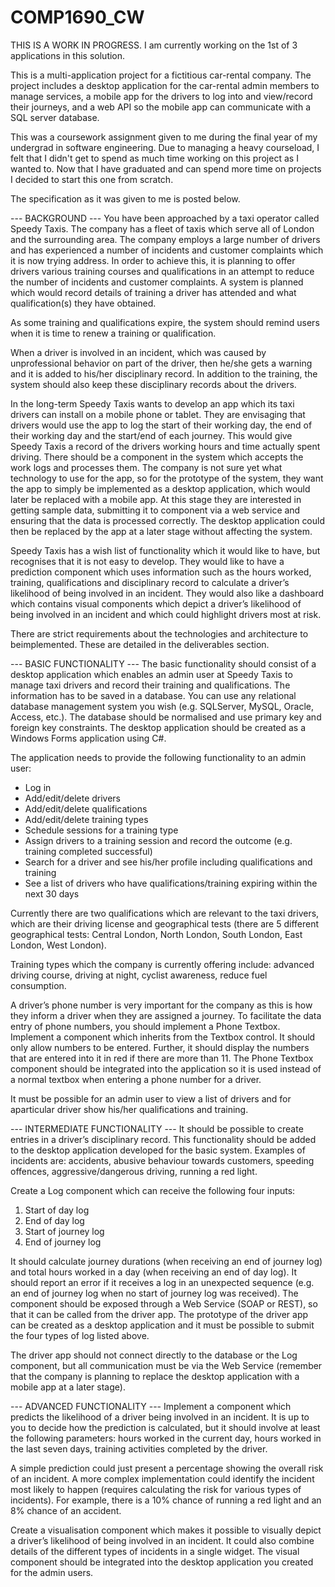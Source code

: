 # COMP1690_CW
THIS IS A WORK IN PROGRESS. I am currently working on the 1st of 3 applications in this solution.

This is a multi-application project for a fictitious car-rental company. 
The project includes a desktop application for the car-rental admin members to manage services, a mobile app for the drivers to log into and view/record their journeys, 
and a web API so the mobile app can communicate with a SQL server database.

This was a coursework assignment given to me during the final year of my undergrad in software engineering.
Due to managing a heavy courseload, I felt that I didn't get to spend as much time working on this project as I wanted to.
Now that I have graduated and can spend more time on projects I decided to start this one from scratch.

The specification as it was given to me is posted below.

--- BACKGROUND ---
You have been approached by a taxi operator called Speedy Taxis. The company has a fleet of taxis which serve all of London and the surrounding area.
The company employs a large number of drivers and has experienced a number of incidents and customer complaints which it is now trying address.
In order to achieve this, it is planning to offer drivers various training courses and qualifications in an attempt to reduce the number of incidents and customer complaints.
A system is planned which would record details of training a driver has attended and what qualification(s) they have obtained.

As some training and qualifications expire, the system should remind users when it is time to renew a training or qualification.

When a driver is involved in an incident, which was caused by unprofessional behavior on part of the driver, then he/she gets a warning and it
is added to his/her disciplinary record. In addition to the training, the system should also keep these disciplinary records about the drivers.

In the long-term Speedy Taxis wants to develop an app which its taxi drivers can install on a mobile phone or tablet. They are envisaging that drivers would use
the app to log the start of their working day, the end of their working day and the start/end of each journey. This would give Speedy Taxis a record of the drivers
working hours and time actually spent driving. There should be a component in the system which accepts the work logs and processes them.
The company is not sure yet what technology to use for the app, so for the prototype of the system, they want the app to simply be implemented as a desktop application,
which would later be replaced with a mobile app. At this stage they are interested in getting sample data, submitting it to component via a web service and
ensuring that the data is processed correctly. The desktop application could then be replaced by the app at a later stage without affecting the system.

Speedy Taxis has a wish list of functionality which it would like to have, but recognises that it is not easy to develop. They would like to have a prediction
component which uses information such as the hours worked, training, qualifications and disciplinary record to calculate a driver’s likelihood of being
involved in an incident. They would also like a dashboard which contains visual components which depict a driver’s likelihood of being involved in an incident and
which could highlight drivers most at risk.

There are strict requirements about the technologies and architecture to beimplemented. These are detailed in the deliverables section.

--- BASIC FUNCTIONALITY ---
The basic functionality should consist of a desktop application which enables an admin user at Speedy Taxis to manage taxi drivers and record
their training and qualifications. The information has to be saved in a database. You can use any relational database management system you
wish (e.g. SQLServer, MySQL, Oracle, Access, etc.). The database should be normalised and use primary key and foreign key constraints.
The desktop application should be created as a Windows Forms application using C#.

The application needs to provide the following functionality to an admin user:
- Log in
- Add/edit/delete drivers
- Add/edit/delete qualifications
- Add/edit/delete training types
- Schedule sessions for a training type
- Assign drivers to a training session and record the outcome (e.g. training completed successful)
- Search for a driver and see his/her profile including qualifications and training
- See a list of drivers who have qualifications/training expiring within the next 30 days

Currently there are two qualifications which are relevant to the taxi drivers, which are their driving license and geographical tests (there are 5 different
geographical tests: Central London, North London, South London, East London, West London).

Training types which the company is currently offering include: advanced driving course, driving at night, cyclist awareness, reduce fuel consumption.

A driver’s phone number is very important for the company as this is how they inform a driver when they are assigned a journey. To facilitate the
data entry of phone numbers, you should implement a Phone Textbox. Implement a component which inherits from the Textbox control. It should
only allow numbers to be entered. Further, it should display the numbers that are entered into it in red if there are more than 11. The Phone
Textbox component should be integrated into the application so it is used instead of a normal textbox when entering a phone number for a driver.

It must be possible for an admin user to view a list of drivers and for aparticular driver show his/her qualifications and training.

--- INTERMEDIATE FUNCTIONALITY ---
It should be possible to create entries in a driver’s disciplinary record. This functionality should be added to the desktop application developed for the
basic system. Examples of incidents are: accidents, abusive behaviour towards customers, speeding offences, aggressive/dangerous driving, running a red light.

Create a Log component which can receive the following four inputs:
1. Start of day log
2. End of day log
3. Start of journey log
4. End of journey log

It should calculate journey durations (when receiving an end of journey log) and total hours worked in a day (when receiving an end of day log). It
should report an error if it receives a log in an unexpected sequence (e.g. an end of journey log when no start of journey log was received).
The component should be exposed through a Web Service (SOAP or REST), so that it can be called from the driver app. The prototype of the
driver app can be created as a desktop application and it must be possible to submit the four types of log listed above.

The driver app should not connect directly to the database or the Log component, but all communication must be via the Web Service
(remember that the company is planning to replace the desktop application with a mobile app at a later stage).

--- ADVANCED FUNCTIONALITY ---
Implement a component which predicts the likelihood of a driver being involved in an incident. It is up to you to decide how the prediction is
calculated, but it should involve at least the following parameters: hours worked in the current day, hours worked in the last seven days, training
activities completed by the driver.

A simple prediction could just present a percentage showing the overall risk of an incident. A more complex implementation could identify the
incident most likely to happen (requires calculating the risk for various types of incidents). For example, there is a 10% chance of running a red
light and an 8% chance of an accident.

Create a visualisation component which makes it possible to visually depict a driver’s likelihood of being involved in an incident. It could also
combine details of the different types of incidents in a single widget. The visual component should be integrated into the desktop application you
created for the admin users.
